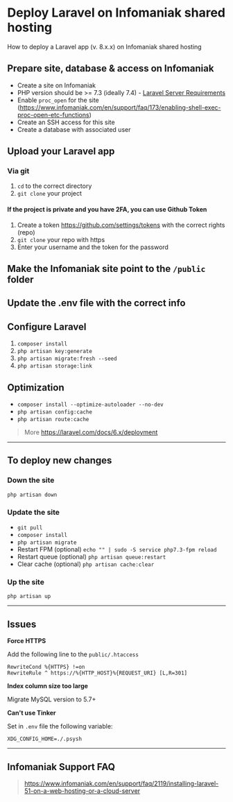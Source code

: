 # Deploy Laravel on Infomaniak shared hosting

How to deploy a Laravel app (v. 8.x.x) on Infomaniak shared hosting

## Prepare site, database & access on Infomaniak

- Create a site on Infomaniak
- PHP version should be >= 7.3 (ideally 7.4) - [Laravel Server Requirements](https://laravel.com/docs/8.x#server-requirements)
- Enable `proc_open` for the site (https://www.infomaniak.com/en/support/faq/173/enabling-shell-exec-proc-open-etc-functions)
- Create an SSH access for this site
- Create a database with associated user

## Upload your Laravel app

### Via git

1. `cd` to the correct directory
1. `git clone` your project

#### If the project is private and you have 2FA, you can use Github Token

1. Create a token https://github.com/settings/tokens with the correct rights (repo)
1. `git clone` your repo with https
1. Enter your username and the token for the password

## Make the Infomaniak site point to the `/public` folder

## Update the .env file with the correct info

## Configure Laravel

1. `composer install`
1. `php artisan key:generate`
1. `php artisan migrate:fresh --seed`
1. `php artisan storage:link`

## Optimization

- `composer install --optimize-autoloader --no-dev`
- `php artisan config:cache`
- `php artisan route:cache`

> More https://laravel.com/docs/6.x/deployment

---

## To deploy new changes

### Down the site
`php artisan down`

### Update the site
- `git pull`
- `composer install`
- `php artisan migrate`
- Restart FPM (optional) `echo "" | sudo -S service php7.3-fpm reload`
- Restart queue (optional) `php artisan queue:restart`
- Clear cache (optional) `php artisan cache:clear`

### Up the site
`php artisan up`

---

## Issues

**Force HTTPS**

Add the following line to the `public/.htaccess`
```
RewriteCond %{HTTPS} !=on
RewriteRule ^ https://%{HTTP_HOST}%{REQUEST_URI} [L,R=301]
```

**Index column size too large**

Migrate MySQL version to 5.7+

**Can't use Tinker**

Set in `.env` file the following variable:
```
XDG_CONFIG_HOME=./.psysh
```

---

## Infomaniak Support FAQ

> https://www.infomaniak.com/en/support/faq/2119/installing-laravel-51-on-a-web-hosting-or-a-cloud-server
